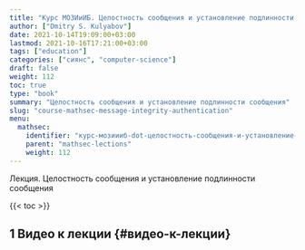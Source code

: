 ```yaml
---
title: "Курс МОЗИиИБ. Целостность сообщения и установление подлинности сообщения"
author: ["Dmitry S. Kulyabov"]
date: 2021-10-14T19:09:00+03:00
lastmod: 2021-10-16T17:21:00+03:00
tags: ["education"]
categories: ["сиянс", "computer-science"]
draft: false
weight: 112
toc: true
type: "book"
summary: "Целостность сообщения и установление подлинности сообщения"
slug: "course-mathsec-message-integrity-authentication"
menu:
  mathsec:
    identifier: "курс-мозиииб-dot-целостность-сообщения-и-установление-подлинности-сообщения"
    parent: "mathsec-lections"
    weight: 112
---
```


Лекция. Целостность сообщения и установление подлинности сообщения

<!--more-->

{{< toc >}}


## <span class="section-num">1</span> Видео к лекции {#видео-к-лекции}
